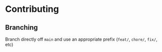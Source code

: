 # Contributing

## Branching

Branch directly off `main` and use an appropriate prefix (`feat/`, `chore/`, `fix/`, etc)
